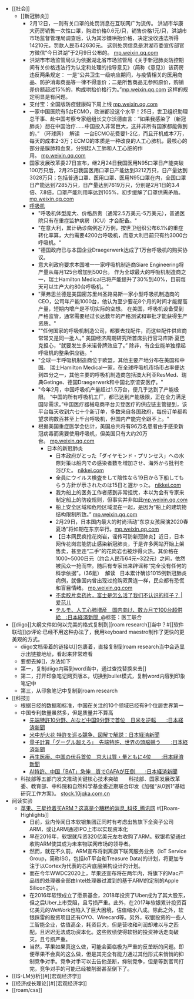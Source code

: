 - [[社会]]
    - [[新冠肺炎]]
        - 2月12日，一则有关口罩的处罚消息在互联网广为流传。 洪湖市华康大药房销售一次性口罩，购进价格0.6元/只，销售价格1元/只，洪湖市市场监督管理局调查后，认为其涉嫌哄抬价格，决定没收违法所得14210元，罚款人民币42630元。 这则处罚信息是洪湖市委宣传部官方微信“今日洪湖”于2月9日公布的。 [mp.weixin.qq.com](https://mp.weixin.qq.com/s?__biz=MjM5MDU1Mzg3Mw==&mid=2651250357&idx=1&sn=96f84a3d69c908041ae34135f46995f9&chksm=bdb17ccb8ac6f5dd74c627d1abb2f22fb9e1e0d552ef19fb27489e038dc9b58eedc9592b3010)
        - 洪湖市市场监管局认为依据湖北省市场监管局《关于新冠肺炎防控期间有关价格违法行为认定和处理的指导意见》（简称《意见》）该药房违反两条规定： 一是“公共卫生一级响应期间，与疫情相关的医用商品、防护消毒商品等一律不得涨价；二是所售商品无参照原价，购销差价额超过15%的，构成哄抬价格行为。”[mp.weixin.qq.com](https://mp.weixin.qq.com/s?__biz=MjM5MDU1Mzg3Mw==&mid=2651250357&idx=1&sn=96f84a3d69c908041ae34135f46995f9&chksm=bdb17ccb8ac6f5dd74c627d1abb2f22fb9e1e0d552ef19fb27489e038dc9b58eedc9592b3010)
这样的规定明显是有问题。
        - 支付宝：全国版防疫健康码下周上线 [mp.weixin.qq.com](https://mp.weixin.qq.com/s?__biz=MTA3NDM1MzUwMQ==&mid=2651992151&idx=1&sn=32644da2225dff7bd43e1a5e890a4c8d&chksm=73d0326544a7bb739c1af90f82faac5e9988f0620b439d9d430d8c747586fcce8ba2c04b0ffa)
        - 一家中国医院有5台ECMO，欧洲都没这个水平！25日，世卫组织助理总干事、赴中国考察专家组组长艾尔沃德直言：“如果我感染了（新冠肺炎）想在中国治疗……中国投入非常巨大，这并非所有国家都能做到的。” （环球网）  解读   一台ECMO花费要1-2亿，而且开机成本7万，每天的成本2-3万；ECMO的本质是一种改良的人工心肺机，最核心的部分是膜肺和血泵，分别起人工肺和人工心脏的作用。 [mp.weixin.qq.com](https://mp.weixin.qq.com/s?__biz=MTA3NDI5ODU0MQ==&mid=2655802738&idx=1&sn=3beb324e8865c630e7389535e4581f36&chksm=738f7cb044f8f5a63213b608d5f1d2fb40ea21e98eb53a6644e3dd62cb2d1f27a818c5c32ecd)
        - 国家发展改革委27日宣布，继2月24日我国医用N95口罩日产能突破100万只后，2月25日我国医用口罩日产能达到3212万只，日产量达到3028万只；包括普通口罩、医用口罩、医用N95口罩在内，全国口罩日产能达到7285万只，日产量达到7619万只，分别是2月1日的3.4倍、7.8倍，口罩产能利用率达到105%，初步缓解了口罩供需矛盾。[mp.weixin.qq.com](https://mp.weixin.qq.com/s?__biz=MzA5MDEzNjQwMA==&mid=2655188164&idx=1&sn=6e3cb96ade45ddaa672823db36046fcb&chksm=8ba61efbbcd197edaab9a83c00867e60997abf8ecda273b0b6af8f529184cf76f5a0194d4b15)
        - [呼吸机](https://mp.weixin.qq.com/s?__biz=Mjc1NjM3MjY2MA==&mid=2691384230&idx=1&sn=f9717cc74e5424dfd9deee4758a9cdc1&chksm=a9eafc7d9e9d756b09a86e3a029644b3a3a5569159c2b9a85169d3f8a14066954d2b3e610e8e)
            - "呼吸机体型庞大、价格昂贵（通常2.5万美元-5万美元），普通医院只有在重症监护病房（ICU）才会配备。"
            - "在意大利，累计确诊病例近7万例，按世卫组织公布6.1%的重症转化率算，大约需要4200台呼吸机，而意大利目前只有约3000台呼吸机。"
            - "德国政府已与本国企业Draegerwerk达成了1万台呼吸机的购买协议。
            - 意大利政府要求本国唯一一家呼吸机制造商Siare Engineering将产量从每月125台增加到500台。 作为全球最大的呼吸机制造商之一，瑞士Hamilton Medical已将产能提升了30%到40%，目前每天可以生产大约80台呼吸机。"
            - "莱弗思兰德是美国密苏里州圣路易斯一家小型呼吸机制造商的CEO，公司年产能1000台，他认为至少要花8个月的时间才能提高产量，短期内增产是不切实际的空想。 在美国，呼吸机设备受到严格监管，通常需要经过长达数年的严格测试和审批才能获得生产资质。"
            - "“任何国家的呼吸机制造公司，都要去找配件，而这些配件供应商常常又是同一批人。” 美国经济周期研究所首席执行官马库斯·夏巴克担心，“就要发生多米诺骨牌效应了。” 除非，有企业能单独撑起呼吸机的整条供应链。"
            - "全球一半呼吸机制造商位于欧盟，其他主要产地分布在美国和中国。 瑞士Hamilton Medical一家，在全球呼吸机市场市占率便达到四分之一，其他主要的呼吸机制造商包括澳大利亚ResMed、瑞典Getinge、德国Draegerwerk和中国北京谊安医疗。"
            - "今年2月，中国呼吸机产量超过1.5万台，便几乎达到了产能极限。 “中国的所有呼吸机工厂，都已达到产能极限，正在全力满足国际需求。”中国医疗器械电商平台贝登医疗的供应链主管提到，该平台每天收到六七十个新订单，多数来自各国政府，每份订单都希望求购数百甚至上千台呼吸机，但国内产能完全跟不上。"
            - 根据美国重症医学会估计，美国总共将有96万名患者由于感染新冠病毒而需要使用呼吸机，但美国只有大约20万台。 [mp.weixin.qq.com](https://mp.weixin.qq.com/s?__biz=MzA5MDEzNjQwMA==&mid=2655193563&idx=1&sn=34c36a5a51bfb09a1132119d1ba359e1&chksm=8ba7e3e4bcd06af2d6819bbeeeb0c605151b27b10f0ca17ce02c5abfadba94f7d38734d1ebad)
                - 日本的新冠肺炎
                    - 日本政府がとった「ダイヤモンド・プリンセス」への水際対策は船内での感染者数を増加させ、海外から批判を浴びた。 [nikkei.com](https://www.nikkei.com/article/DGXMZO55825310Z10C20A2SHF000/)
                    - 全員にウイルス検査をして陰性なら19日から下船してもらう方針が示されたのは15日と遅かった。 [nikkei.com](https://www.nikkei.com/article/DGXMZO55825310Z10C20A2SHF000/)
                    - 我为船上的医务工作者感到非常担忧，本以为会有专家来制定船上的防疫规则，但事实并非如此[mp.weixin.qq.com](https://mp.weixin.qq.com/s?__biz=MzA5MDEzNjQwMA==&mid=2655186744&idx=1&sn=66ced38a2e2e5e27ad820314dcb2c901&chksm=8ba60507bcd18c11b50a7ab769f4861b57f710c98c8aeb46282727eeba8ec3ba88a297ea3b58)
                    - 船上安全区域和危险区域混在一起，是因为“船上的建筑物结构限制所致。” [mp.weixin.qq.com](https://mp.weixin.qq.com/s?__biz=MzA5MDEzNjQwMA==&mid=2655186744&idx=1&sn=66ced38a2e2e5e27ad820314dcb2c901&chksm=8ba60507bcd18c11b50a7ab769f4861b57f710c98c8aeb46282727eeba8ec3ba88a297ea3b58)
                    - 2月29日，日本国内最大的时尚活动“东京女孩展演2020春夏场”将如期在东京举行。[mp.weixin.qq.com](https://mp.weixin.qq.com/s?__biz=MzA5MDEzNjQwMA==&mid=2655187207&idx=1&sn=9afeff7cfe021cdd15a850fb9cc74043&chksm=8ba61b38bcd1922eea90d6353b356e1d3d0a5cb72ea607ec4f711eb228f8333dbb900757bec4)
                    - 【日本网民疯抢花岗岩，谣传可防新冠肺炎】近日，日本网传花岗岩能防止感染新冠肺炎，于是许多网站开始上架售卖，甚至连“二手”的花岗岩也被炒得火热。其价格在1000~5000日元（约合人民币64元~322元）之间，依然被民众一抢而空。随后有专家出来辟谣称“完全没有任何的科学依据”。(36氪）  解读   日本累计确诊1015例新冠肺炎病例，就像国内曾出现过抢购双黄连一样，民众都有恐慌和盲目情绪。 [mp.weixin.qq.com](https://mp.weixin.qq.com/s?__biz=MTA3NDI5ODU0MQ==&mid=2655802976&idx=1&sn=96d2e8ff8d846415ffbc1a7420a7cda5&chksm=738f7fa244f8f6b4e1ed0ddba7809cb228188ac955be84579f7114ceab11ff51ed5518152455)
                    - [不卖胶片卖药片，富士是怎么活了我们不认识的样子？ | 爱范儿](https://www.diigo.com/outliner/diigo_items/904019/12128769/546073714?key=34d57b46e1)
                    - [テルモ、人工心肺増産　国内向け、数カ月で100台超供給　:日本経済新聞 ](https://www.diigo.com/outliner/diigo_items/904019/12128769/546076485?key=34d57b46e1)@标签：医工联合
- [[diigo]]大纲文件如何以完美的格式复制到[[roam research]]当中？#[[软件联动]]@评论:已经不用这种办法了，我用keyboard maestro制作了更快的更美观的方式。
    - diigo文档带着的链接以[]包裹着，直接复制到roam research当中会造显示出链接地址，看起来非常难看
    - 要想去掉[]，方法如下
    - 第一，复制diigo内容到word当中，通过查找替换来去[]
    - 第二，打开印象笔记网页版本，切换到bullet模式，复制word内容到印象笔记中
    - 第三，从印象笔记中复制到roam research
- [[科技]]
    - 根据日经的数据和标准，中国在关注的10个领域已经有9个位居世界第一
    - 中国专利数量虽然多，但是质量并不算高
        - [先端特許10分野、AIなど中国9分野で首位　日米を逆転　　:日本経済新聞](https://www.nikkei.com/article/DGXMZO55092420R30C20A1SHA000/?n_cid=DSREA001)
        - [米中が火花 特許を巡る競争、図解で解説：日本経済新聞](https://vdata.nikkei.com/newsgraphics/patent-wars/)
        - [量子計算「グーグル超えろ」　先端特許、世界の頭脳競う　　:日本経済新聞](https://www.nikkei.com/article/DGXMZO54794790U0A120C2TJC000/?n_cid=DSREA001)
        - [再生医療、中国の伏兵首位　京大は質・量ともに4位　　:日本経済新聞](https://www.nikkei.com/article/DGXMZO54878480X20C20A1TJC000/?n_cid=DSREA001)
        - [AI特許、中国「BAT」急伸　質でGAFAが圧倒　　:日本経済新聞](https://www.nikkei.com/article/DGXMZO54688840S0A120C2TJC000/?n_cid=DSREA001)
    - 科技部等五部门发文推动关键核心技术突破　　科技部、国家发展改革委、教育部、中科院和自然科学基金委近期联合印发《加强“从0到1”基础研究工作方案》。 [stock.10jqka.com.cn](http://stock.10jqka.com.cn/20200304/c618075205.shtml)
- 阅读实验
    - [苹果、三星抢着买ARM？这真是个糟糕的消息_科技_腾讯网](https://tech.qq.com/a/20200719/003328.htm) #[[Roam-Highlights]]
        - 日前，业内传闻日本软银集团正同时有考虑出售旗下全资子公司ARM，或让ARM通过IPO上市以实现资本化
        - 早在2016年，软银就斥资320亿美元左右收购了ARM。软银希望通过收购ARM使其成为未来物联网市场的领导者。
        - 然而，就在不久前，ARM宣布将剥离旗下联网服务业务（IoT Service Group，简称ISG，包括IoT平台和Treasure Data)的计划，将更加专注于以Cortex为代表的芯片底层架构设计的计划。
        - 而在今年WWDC2020上，苹果还宣布将在两年内，将旗下的Mac产品线的处理器全部由Intel处理器过渡到的基于ARM的定制的Apple Silicon芯片。
        - 在2016年软银成立了愿景基金，2018年投资了Uber成为了其大股东，但之后Uber上市受阻，且亏损严重。此外，在2017年软银累计投资百亿美元的WeWork也陷入了巨大困境，估值缩水八成。除此之外，软银踩雷的投资项目还有OYO、Wirecard等。另外，软银投资的一些人工智能企业，估值高企，耗资巨大，但是营收和利润却难以与之匹配，且迟迟无法成功资本化。这些败绩使得软银的投资神话走向破灭，且亏损严重。
        - 当然，苹果如果真这么做，可能会面临极为严重的反垄断的问题。即便苹果不会真的这么做，但是其完全有能力通过其他形式来悄悄的抑制竞争对手。竞争对手可以去告他垄断，抑制竞争，但是等到官司打完，竞争对手的可能已经被削弱甚至倒下了。
- [[IS-LM分析]]#[[宏观经济学]]
- [[经济成长理论]]#[[宏观经济学]]
- [[roam/css]]
